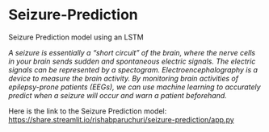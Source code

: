 # Seizure-Prediction
Seizure Prediction model using an LSTM


*A seizure is essentially a “short circuit” of the brain, where the nerve cells in your brain sends sudden and spontaneous electric signals. The electric signals can be represented by a spectogram. Electroencephalography is a device to measure the brain activity. By monitoring brain activities of epilepsy-prone patients (EEGs), we can use machine learning to accurately predict when a seizure will occur and warn a patient beforehand.*

Here is the link to the Seizure Prediction model:
https://share.streamlit.io/rishabparuchuri/seizure-prediction/app.py
